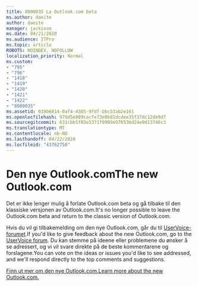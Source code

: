 ```yaml
---
title: 8000035 La Outlook.com beta
ms.author: daeite
author: daeite
manager: jackiesm
ms.date: 04/21/2020
ms.audience: ITPro
ms.topic: article
ROBOTS: NOINDEX, NOFOLLOW
localization_priority: Normal
ms.custom:
- "795"
- "796"
- "1418"
- "1419"
- "1420"
- "1421"
- "1422"
- "8000035"
ms.assetid: 039b6814-0af4-4385-9fdf-bbc53ab2e161
ms.openlocfilehash: 97dd5e889cacfe73e0b81dcdee35f37dc12de9d7
ms.sourcegitcommit: 631cbb5f03e5371f0995e976536d24e9d13746c3
ms.translationtype: MT
ms.contentlocale: nb-NO
ms.lasthandoff: 04/22/2020
ms.locfileid: "43762758"
---
```

# <a name="the-new-outlookcom"></a><span data-ttu-id="caa8c-102">Den nye Outlook.com</span><span class="sxs-lookup"><span data-stu-id="caa8c-102">The new Outlook.com</span></span>

<span data-ttu-id="caa8c-103">Det er ikke lenger mulig å forlate Outlook.com beta og gå tilbake til den klassiske versjonen av Outlook.com.</span><span class="sxs-lookup"><span data-stu-id="caa8c-103">It's no longer possible to leave the Outlook.com beta and return to the classic version of Outlook.com.</span></span>
  
<span data-ttu-id="caa8c-104">Hvis du vil gi tilbakemelding om den nye Outlook.com, går du til [UserVoice-forumet](https://go.microsoft.com/fwlink/p/?linkid=851599).</span><span class="sxs-lookup"><span data-stu-id="caa8c-104">If you'd like to give feedback about the new Outlook.com, go to the [UserVoice forum](https://go.microsoft.com/fwlink/p/?linkid=851599).</span></span> <span data-ttu-id="caa8c-105">Du kan stemme på ideene eller problemene du ønsker å se adressert, og vi vil svare direkte på de beste kommentarene og forslagene.</span><span class="sxs-lookup"><span data-stu-id="caa8c-105">You can vote on the ideas or issues you'd like to see addressed, and we'll respond directly to the top comments and suggestions.</span></span>
  
[<span data-ttu-id="caa8c-106">Finn ut mer om den nye Outlook.com.</span><span class="sxs-lookup"><span data-stu-id="caa8c-106">Learn more about the new Outlook.com.</span></span>](https://go.microsoft.com/fwlink/p/?linkid=874356)
  